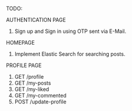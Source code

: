 TODO:

AUTHENTICATION PAGE
1. Sign up and Sign in using OTP sent via E-Mail.

HOMEPAGE
1. Implement Elastic Search for searching posts.

PROFILE PAGE
1. GET /profile
2. GET /my-posts
3. GET /my-liked
4. GET /my-commented
5. POST /update-profile

